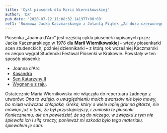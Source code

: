 ```yaml
---
title: 'Cykl piosenek dla Marii Wiernikowskiej'
author: 'DX'
pub_date: '2020-07-12 11:08:32.141977+00:00'
ref1: 'Rozmowa Jacka Kaczmarskiego z Jolantą Piątek „Za dużo czerwonego”, miesięcznik literacki „Odra”, numery 481–484'
---
```


Piosenka „Joanna d'Arc” jest częścią cyklu piosenek napisanych przez Jacka Kaczmarskiego w 1978 dla **Marii Wiernikowskiej** – wtedy piosenkarki scen studenckich, później dziennikarki – z którą rok wcześniej Kaczmarski ex aequo wygrał Studencki Festiwal Piosenki w Krakowie. Powstały w ten sposób piosenki:

- Joanna d'Arc
- [Kasandra](https://www.piosenkaztekstem.pl/opracowanie/jacek\-kaczmarski\-kasandra/)
- [Sen Katarzyny II](https://www.piosenkaztekstem.pl/opracowanie/jacek\-kaczmarski\-sen\-katarzyny\-ii/)
- [Wygnanie z raju](https://www.piosenkaztekstem.pl/opracowanie/jacek\-kaczmarski\-wygnanie\-z\-raju/).

Ostatecznie Maria Wiernikowska nie włączyła do repertuaru żadnego z utworów: _Ona to wzięła, o uwzględnieniu moich awansów nie było mowy, bo miała wówczas chłopaka, Greka, który o wiele lepiej grał na gitarze, nie mówiąc już o tym, że był przystojniejszy, i zaniosła te piosenki Koniecznemu, ale on powiedział, że są do niczego, w związku z tym nie śpiewała ich i siłą rzeczy, ponieważ mi szkoda było tego materiału, śpiewałem je sam._